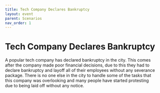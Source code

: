 ```yaml
---
title: Tech Company Declares Bankruptcy
layout: event
parent: Scenarios
nav_order: 1
---
```


# Tech Company Declares Bankruptcy

A popular tech company has declared bankruptcy in the city. This comes after the company made poor financial decisions, due to this they had to declare bankruptcy and layoff all of their employees without any severance package. There is no one else in the city to handle some of the tasks that this company was overlooking and many people have started protesting due to being laid off without any notice. 